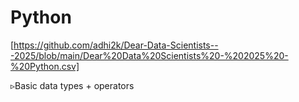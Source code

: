 # **Python** 
[https://github.com/adhi2k/Dear-Data-Scientists---2025/blob/main/Dear%20Data%20Scientists%20-%202025%20-%20Python.csv]

   ▹Basic data types + operators

